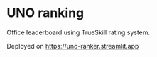 # UNO ranking

Office leaderboard using TrueSkill rating system.

Deployed on https://uno-ranker.streamlit.app 
